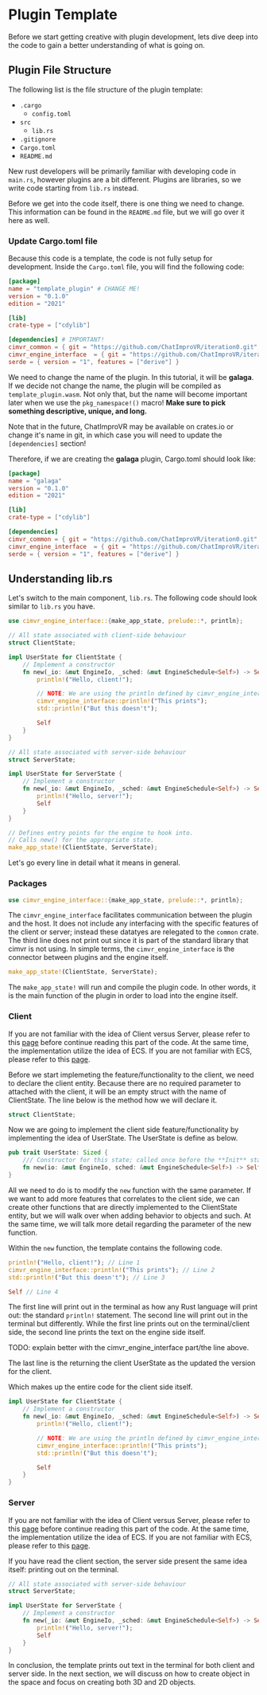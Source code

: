 # Plugin Template

Before we start getting creative with plugin development, lets dive deep into the code to gain a better understanding of what is going on.

## Plugin File Structure
The following list is the file structure of the plugin template:
- `.cargo`
    - `config.toml`
- `src`
    - `lib.rs`
- `.gitignore`
- `Cargo.toml`
- `README.md`

New rust developers will be primarily familiar with developing code in `main.rs`, however plugins are a bit different. Plugins are libraries, so we write code starting from `lib.rs` instead.

Before we get into the code itself, there is one thing we need to change. This information can be found in the `README.md` file, but we will go over it here as well.

### Update Cargo.toml file
Because this code is a template, the code is not fully setup for development. Inside the `Cargo.toml` file, you will find the following code:
```toml
[package]
name = "template_plugin" # CHANGE ME!
version = "0.1.0"
edition = "2021"

[lib]
crate-type = ["cdylib"]

[dependencies] # IMPORTANT!
cimvr_common = { git = "https://github.com/ChatImproVR/iteration0.git", branch = "main" }
cimvr_engine_interface  = { git = "https://github.com/ChatImproVR/iteration0.git", branch = "main" } 
serde = { version = "1", features = ["derive"] }
```

We need to change the name of the plugin. In this tutorial, it will be **galaga**. If we decide not change the name, the plugin will be compiled as `template_plugin.wasm`. Not only that, but the name will become important later when we use the `pkg_namespace!()` macro! __Make sure to pick something descriptive, unique, and long.__

Note that in the future, ChatImproVR may be available on crates.io or change it's name in git, in which case you will need to update the `[dependencies]` section!

Therefore, if we are creating the **galaga** plugin, Cargo.toml should look like:
```toml
[package]
name = "galaga"
version = "0.1.0"
edition = "2021"

[lib]
crate-type = ["cdylib"]

[dependencies]
cimvr_common = { git = "https://github.com/ChatImproVR/iteration0.git", branch = "main" }
cimvr_engine_interface  = { git = "https://github.com/ChatImproVR/iteration0.git", branch = "main" }
serde = { version = "1", features = ["derive"] }
```

## Understanding lib.rs

Let's switch to the main component, `lib.rs`. The following code should look similar to `lib.rs` you have. 

```rust
use cimvr_engine_interface::{make_app_state, prelude::*, println};

// All state associated with client-side behaviour
struct ClientState;

impl UserState for ClientState {
    // Implement a constructor
    fn new(_io: &mut EngineIo, _sched: &mut EngineSchedule<Self>) -> Self {
        println!("Hello, client!");

        // NOTE: We are using the println defined by cimvr_engine_interface here, NOT the standard library!
        cimvr_engine_interface::println!("This prints");
        std::println!("But this doesn't");

        Self
    }
}

// All state associated with server-side behaviour
struct ServerState;

impl UserState for ServerState {
    // Implement a constructor
    fn new(_io: &mut EngineIo, _sched: &mut EngineSchedule<Self>) -> Self {
        println!("Hello, server!");
        Self
    }
}

// Defines entry points for the engine to hook into.
// Calls new() for the appropriate state.
make_app_state!(ClientState, ServerState);
```




Let's go every line in detail what it means in general.

### Packages

```rust
use cimvr_engine_interface::{make_app_state, prelude::*, println};
```

The `cimvr_engine_interface` facilitates communication between the plugin and the host. It does not include any interfacing with the specific features of the client or server; instead these datatyes are relegated to the `common` crate. The third line does not print out since it is part of the standard library that cimvr is not using. In simple terms, the `cimvr_engine_interface` is the connector between plugins and the engine itself. 

```rust
make_app_state!(ClientState, ServerState);
```
The `make_app_state!` will run and compile the plugin code. In other words, it is the main function of the plugin in order to load into the engine itself.

### Client 

If you are not familiar with the idea of Client versus Server, please refer to this [page](../Core_Concepts/client_and_server.md) before continue reading this part of the code. At the same time, the implementation utilize the idea of ECS. If you are not familiar with ECS, please refer to this [page](../Core_Concepts/core_concepts.html#entity-component-system).

Before we start implemeting the feature/functionality to the client, we need to declare the client entity. Because there are no required parameter to attached with the client, it will be an empty struct with the name of ClientState. The line below is the method how we will declare it.

```rust
struct ClientState;
```

Now we are going to implement the client side feature/functionality by implementing the idea of UserState. The UserState is define as below.
```rust
pub trait UserState: Sized {
    /// Constructor for this state; called once before the **Init** stage.
    fn new(io: &mut EngineIo, sched: &mut EngineSchedule<Self>) -> Self;
}
```
All we need to do is to modify the `new` function with the same parameter. If we want to add more features that correlates to the client side, we can create other functions that are directly implemented to the ClientState entity, but we will walk over when adding behavior to objects and such. At the same time, we will talk more detail regarding the parameter of the new function.

Within the `new` function, the template contains the following code.

```rust
println!("Hello, client!"); // Line 1
cimvr_engine_interface::println!("This prints"); // Line 2
std::println!("But this doesn't"); // Line 3

Self // Line 4
```
The first line will print out in the terminal as how any Rust language will print out: the standard `println!` statement.
The second line will print out in the terminal but differently. While the first line prints out on the terminal/client side, the second line prints the text on the engine side itself. 

TODO: explain better with the cimvr_engine_interface part/the line above.

The last line is the returning the client UserState as the updated the version for the client.

Which makes up the entire code for the client side itself.

```rust
impl UserState for ClientState {
    // Implement a constructor
    fn new(_io: &mut EngineIo, _sched: &mut EngineSchedule<Self>) -> Self {
        println!("Hello, client!");

        // NOTE: We are using the println defined by cimvr_engine_interface here, NOT the standard library!
        cimvr_engine_interface::println!("This prints");
        std::println!("But this doesn't");

        Self
    }
}
```

### Server

If you are not familiar with the idea of Client versus Server, please refer to this [page](../Core_Concepts/client_and_server.md) before continue reading this part of the code. At the same time, the implementation utilize the idea of ECS. If you are not familiar with ECS, please refer to this [page](../Core_Concepts/core_concepts.html#entity-component-system).


If you have read the client section, the server side present the same idea itself: printing out on the terminal.

```rust
// All state associated with server-side behaviour
struct ServerState;

impl UserState for ServerState {
    // Implement a constructor
    fn new(_io: &mut EngineIo, _sched: &mut EngineSchedule<Self>) -> Self {
        println!("Hello, server!");
        Self
    }
}
```
In conclusion, the template prints out text in the terminal for both client and server side. In the next section, we will discuss on how to create object in the space and focus on creating both 3D and 2D objects.
